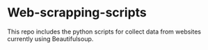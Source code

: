 # Web-scrapping-scripts

This repo includes the python scripts for collect data from websites currently using Beautifulsoup.
